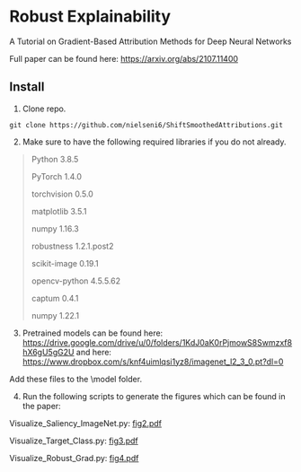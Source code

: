 # Robust Explainability

A Tutorial on Gradient-Based Attribution Methods for Deep Neural Networks

Full paper can be found here: https://arxiv.org/abs/2107.11400

## Install

1. Clone repo.

``git clone https://github.com/nielseni6/ShiftSmoothedAttributions.git``

2. Make sure to have the following required libraries if you do not already.

>Python 3.8.5
> 
>PyTorch 1.4.0
> 
>torchvision 0.5.0
> 
>matplotlib 3.5.1
> 
>numpy 1.16.3
> 
>robustness 1.2.1.post2
> 
>scikit-image 0.19.1
> 
>opencv-python 4.5.5.62
>
>captum 0.4.1
>
>numpy 1.22.1


3. Pretrained models can be found here: https://drive.google.com/drive/u/0/folders/1KdJ0aK0rPjmowS8Swmzxf8hX6gU5gG2U 
and here: https://www.dropbox.com/s/knf4uimlqsi1yz8/imagenet_l2_3_0.pt?dl=0

Add these files to the \model folder.

4. Run the following scripts to generate the figures which can be found in the paper:

Visualize_Saliency_ImageNet.py:
[fig2.pdf](https://github.com/nielseni6/Robust_Explainability_Experiments/files/7874143/fig2.pdf)

Visualize_Target_Class.py:
[fig3.pdf](https://github.com/nielseni6/Robust_Explainability_Experiments/files/7874144/fig3.pdf)

Visualize_Robust_Grad.py:
[fig4.pdf](https://github.com/nielseni6/Robust_Explainability_Experiments/files/7874145/fig4.pdf)
